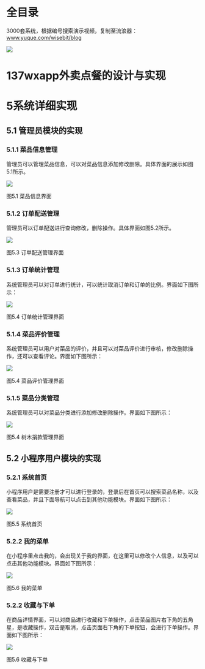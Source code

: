 # 全目录

3000套系统，根据编号搜索演示视频，复制至流浪器：www.yuque.com/wisebit/blog


![](https://bitwise.oss-cn-heyuan.aliyuncs.com/2024/11/06/qq_wechat.png)
# 137wxapp外卖点餐的设计与实现
# 5系统详细实现
## 5.1 管理员模块的实现
### 5.1.1 菜品信息管理
管理员可以管理菜品信息，可以对菜品信息添加修改删除。具体界面的展示如图5.1所示。

![](/md/blog.011.png)

图5.1 菜品信息界面
### 5.1.2 订单配送管理
管理员可以订单配送进行查询修改，删除操作。具体界面如图5.2所示。

![](/md/blog.012.png)

图5.3 订单配送管理界面
### 5.1.3 订单统计管理
系统管理员可以对订单进行统计，可以统计取消订单和订单的比例。界面如下图所示：

![](/md/blog.013.png)

图5.4 订单统计管理界面
### 5.1.4 菜品评价管理
系统管理员可以用户对菜品的评价，并且可以对菜品评价进行审核，修改删除操作，还可以查看评论。界面如下图所示：

![](/md/blog.014.png)

图5.4 菜品评价管理界面
### 5.1.5 菜品分类管理
系统管理员可以对菜品分类进行添加修改删除操作。界面如下图所示：

![](/md/blog.015.png)

图5.4 树木捐款管理界面





## 5.2 小程序用户模块的实现
### 5.2.1 系统首页
小程序用户是需要注册才可以进行登录的，登录后在首页可以搜索菜品名称，以及查看菜品，并且下面导航可以点击到其他功能模块。界面如下图所示：

![](/md/blog.016.png)

图5.5 系统首页
### 5.2.2 我的菜单
在小程序里点击我的，会出现关于我的界面，在这里可以修改个人信息，以及可以点击其他功能模块。界面如下图所示：

![](/md/blog.017.png)

图5.6 我的菜单
### 5.2.2 收藏与下单
在商品详情界面，可以对商品进行收藏和下单操作，点击菜品图片右下角的五角星，是收藏操作，双击是取消，点击页面右下角的下单按钮，会进行下单操作。界面如下图所示：

![](/md/blog.018.png)

图5.6 收藏与下单


















